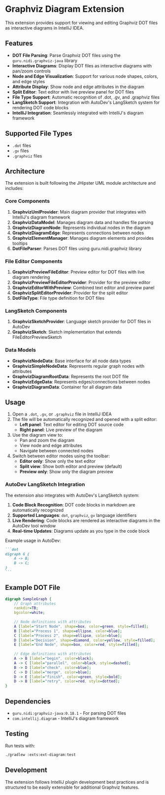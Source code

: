 # Graphviz Diagram Extension

This extension provides support for viewing and editing Graphviz DOT files as interactive diagrams in IntelliJ IDEA.

## Features

- **DOT File Parsing**: Parse Graphviz DOT files using the `guru.nidi.graphviz-java` library
- **Interactive Diagrams**: Display DOT files as interactive diagrams with pan/zoom controls
- **Node and Edge Visualization**: Support for various node shapes, colors, and edge styles
- **Attribute Display**: Show node and edge attributes in the diagram
- **Split Editor**: Text editor with live preview panel for DOT files
- **File Type Support**: Automatic recognition of .dot, .gv, and .graphviz files
- **LangSketch Support**: Integration with AutoDev's LangSketch system for rendering DOT code blocks
- **IntelliJ Integration**: Seamlessly integrated with IntelliJ's diagram framework

## Supported File Types

- `.dot` files
- `.gv` files  
- `.graphviz` files

## Architecture

The extension is built following the JHipster UML module architecture and includes:

### Core Components

1. **GraphvizUmlProvider**: Main diagram provider that integrates with IntelliJ's diagram framework
2. **GraphvizDataModel**: Manages diagram data and handles file parsing
3. **GraphvizDiagramNode**: Represents individual nodes in the diagram
4. **GraphvizDiagramEdge**: Represents connections between nodes
5. **GraphvizElementManager**: Manages diagram elements and provides tooltips
6. **DotFileParser**: Parses DOT files using guru.nidi.graphviz library

### File Editor Components

1. **GraphvizPreviewFileEditor**: Preview editor for DOT files with live diagram rendering
2. **GraphvizPreviewFileEditorProvider**: Provider for the preview editor
3. **GraphvizEditorWithPreview**: Combined text editor and preview panel
4. **GraphvizSplitEditorProvider**: Provider for the split editor
5. **DotFileType**: File type definition for DOT files

### LangSketch Components

1. **GraphvizSketchProvider**: Language sketch provider for DOT files in AutoDev
2. **GraphvizSketch**: Sketch implementation that extends FileEditorPreviewSketch

### Data Models

- **GraphvizNodeData**: Base interface for all node data types
- **GraphvizSimpleNodeData**: Represents regular graph nodes with attributes
- **GraphvizDiagramRootData**: Represents the root DOT file
- **GraphvizEdgeData**: Represents edges/connections between nodes
- **GraphvizDiagramData**: Container for all diagram data

## Usage

1. Open a `.dot`, `.gv`, or `.graphviz` file in IntelliJ IDEA
2. The file will be automatically recognized and opened with a split editor:
   - **Left panel**: Text editor for editing DOT source code
   - **Right panel**: Live preview of the diagram
3. Use the diagram view to:
   - Pan and zoom the diagram
   - View node and edge attributes
   - Navigate between connected nodes
4. Switch between editor modes using the toolbar:
   - **Editor only**: Show only the text editor
   - **Split view**: Show both editor and preview (default)
   - **Preview only**: Show only the diagram preview

### AutoDev LangSketch Integration

The extension also integrates with AutoDev's LangSketch system:

1. **Code Block Recognition**: DOT code blocks in markdown are automatically recognized
2. **Supported Languages**: `dot`, `graphviz`, `gv` language identifiers
3. **Live Rendering**: Code blocks are rendered as interactive diagrams in the AutoDev tool window
4. **Real-time Updates**: Diagrams update as you type in the code block

Example usage in AutoDev:

````markdown
```dot
digraph G {
    A -> B;
    B -> C;
}
```
````

## Example DOT File

```dot
digraph SampleGraph {
    // Graph attributes
    rankdir=TB;
    bgcolor=white;
    
    // Node definitions with attributes
    A [label="Start Node", shape=box, color=green, style=filled];
    B [label="Process 1", shape=ellipse, color=blue];
    C [label="Process 2", shape=ellipse, color=blue];
    D [label="Decision", shape=diamond, color=yellow, style=filled];
    E [label="End Node", shape=box, color=red, style=filled];
    
    // Edge definitions with attributes
    A -> B [label="begin", color=black];
    A -> C [label="parallel", color=black, style=dashed];
    B -> D [label="check", color=blue];
    C -> D [label="merge", color=blue];
    D -> E [label="finish", color=green, style=bold];
    D -> B [label="retry", color=red, style=dotted];
}
```

## Dependencies

- `guru.nidi:graphviz-java:0.18.1` - For parsing DOT files
- `com.intellij.diagram` - IntelliJ's diagram framework

## Testing

Run tests with:
```bash
./gradlew :exts:ext-diagram:test
```

## Development

The extension follows IntelliJ plugin development best practices and is structured to be easily extensible for additional Graphviz features.
